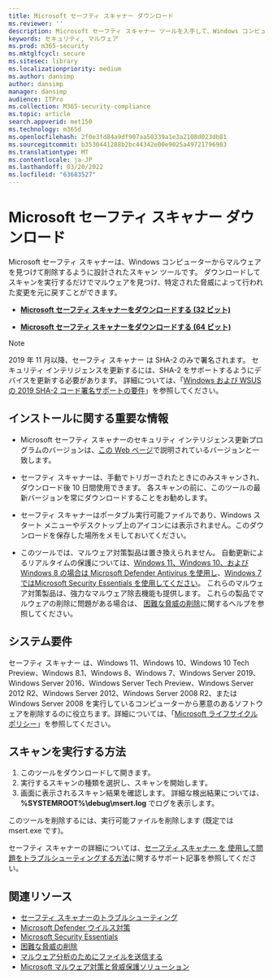 ```yaml
---
title: Microsoft セーフティ スキャナー ダウンロード
ms.reviewer: ''
description: Microsoft セーフティ スキャナー ツールを入手して、Windows コンピューターからマルウェアを見つけて削除します。
keywords: セキュリティ, マルウェア
ms.prod: m365-security
ms.mktglfcycl: secure
ms.sitesec: library
ms.localizationpriority: medium
ms.author: dansimp
author: dansimp
manager: dansimp
audience: ITPro
ms.collection: M365-security-compliance
ms.topic: article
search.appverid: met150
ms.technology: m365d
ms.openlocfilehash: 2f0e3fd84a9df907aa50339a1e3a2108d023db81
ms.sourcegitcommit: b3530441288b2bc44342e00e9025a49721796903
ms.translationtype: MT
ms.contentlocale: ja-JP
ms.lasthandoff: 03/20/2022
ms.locfileid: "63683527"
---
```

# <a name="microsoft-safety-scanner-download"></a>Microsoft セーフティ スキャナー ダウンロード

Microsoft セーフティ スキャナーは、Windows コンピューターからマルウェアを見つけて削除するように設計されたスキャン ツールです。 ダウンロードしてスキャンを実行するだけでマルウェアを見つけ、特定された脅威によって行われた変更を元に戻すことができます。

- **[Microsoft セーフティ スキャナーをダウンロードする (32 ビット)](https://go.microsoft.com/fwlink/?LinkId=212733)**

- **[Microsoft セーフティ スキャナーをダウンロードする (64 ビット)](https://go.microsoft.com/fwlink/?LinkId=212732)**

> [!NOTE]
> 2019 年 11 月以降、セーフティ スキャナー は SHA-2 のみで署名されます。 セキュリティ インテリジェンスを更新するには、SHA-2 をサポートするようにデバイスを更新する必要があります。 詳細については、「[Windows および WSUS の 2019 SHA-2 コード署名サポートの要件](https://support.microsoft.com/help/4472027/2019-sha-2-code-signing-support-requirement-for-windows-and-wsus)」を参照してください。

## <a name="important-information"></a>インストールに関する重要な情報

- Microsoft セーフティ スキャナーのセキュリティ インテリジェンス更新プログラムのバージョンは、[この Web ページ](https://www.microsoft.com/wdsi/definitions)で説明されているバージョンと一致します。

- セーフティ スキャナーは、手動でトリガーされたときにのみスキャンされ、ダウンロード後 10 日間使用できます。 各スキャンの前に、このツールの最新バージョンを常にダウンロードすることをお勧めします。

- セーフティ スキャナーはポータブル実行可能ファイルであり、Windows スタート メニューやデスクトップ上のアイコンには表示されません。このダウンロードを保存した場所をメモしておいてください。

- このツールでは、マルウェア対策製品は置き換えられません。 自動更新によるリアルタイムの保護については、[Windows 11、Windows 10、および Windows 8 の場合は Microsoft Defender Antivirus を使用し](https://www.microsoft.com/windows/comprehensive-security)、[Windows 7 ではMicrosoft Security Essentials を使用してください](https://support.microsoft.com/help/14210/security-essentials-download)。 これらのマルウェア対策製品は、強力なマルウェア除去機能も提供します。 これらの製品でマルウェアの削除に問題がある場合は、 [困難な脅威の削除](https://www.microsoft.com/wdsi/help/troubleshooting-infection)に関するヘルプを参照してください。

## <a name="system-requirements"></a>システム要件

セーフティ スキャナー は、Windows 11、Windows 10、Windows 10 Tech Preview、Windows 8.1、Windows 8、Windows 7、Windows Server 2019、Windows Server 2016、Windows Server Tech Preview、Windows Server 2012 R2、Windows Server 2012、Windows Server 2008 R2、または Windows Server 2008 を実行しているコンピューターから悪意のあるソフトウェアを削除するのに役立ちます。詳細については、「[Microsoft ライフサイクル ポリシー](/lifecycle/)」を参照してください。

## <a name="how-to-run-a-scan"></a>スキャンを実行する方法

1. このツールをダウンロードして開きます。
2. 実行するスキャンの種類を選択し、スキャンを開始します。
3. 画面に表示されるスキャン結果を確認します。 詳細な検出結果については、 **%SYSTEMROOT%\debug\msert.log** でログを表示します。

このツールを削除するには、実行可能ファイルを削除します (既定では msert.exe です)。

セーフティ スキャナーの詳細については、[セーフティ スキャナー を 使用して問題をトラブルシューティングする方法](https://support.microsoft.com/kb/2520970)に関するサポート記事を参照してください。

## <a name="related-resources"></a>関連リソース

- [セーフティ スキャナーのトラブルシューティング](https://support.microsoft.com/help/2520970/how-to-troubleshoot-an-error-when-you-run-the-microsoft-safety-scanner)
- [Microsoft Defender ウイルス対策](https://www.microsoft.com/windows/comprehensive-security)
- [Microsoft Security Essentials](https://support.microsoft.com/help/14210/security-essentials-download)
- [困難な脅威の削除](https://support.microsoft.com/help/4466982/windows-10-troubleshoot-problems-with-detecting-and-removing-malware)
- [マルウェア分析のためにファイルを送信する](https://www.microsoft.com/wdsi/filesubmission)
- [Microsoft マルウェア対策と脅威保護ソリューション](/microsoft-365/security/defender-endpoint/microsoft-defender-endpoint)
